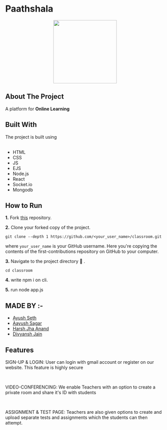 # Paathshala
<!-- PROJECT LOGO -->
<p align="center">
    <img src="https://github.com/ayushseth07/classroom/blob/main/public/images/logo.png" height="200px"  align="center"/>
</p>


## About The Project

A platform for <strong>Online Learning </strong>
<br/>
## Built With
The project is built using<br/><br/>
<ul>
<li>HTML</li>
<li>CSS</li>
<li>JS</li>
<li>EJS</li>
<li>Node.js</li>
<li>React</li>
<li>Socket.io</li>
<li>Mongodb</li>
</ul>





## How to Run

**1.**  Fork [this](https://github.com/ayushseth07/classroom) repository.   

**2.**  Clone your forked copy of the project.
```
git clone --depth 1 https://github.com/<your_user_name>/classroom.git
```
where `your_user_name` is your GitHub username. Here you're copying the contents of the first-contributions repository on GitHub to your computer.

**3.** Navigate to the project directory :file_folder: .
```
cd classroom
```
**4.** write npm i on cli.

**5.** run node app.js

## MADE BY :-
<ul>
 <li><a href="https://github.com/ayushseth07">Ayush Seth</a></li>
 <li><a href="https://github.com/ayushsagar10">Aayush Sagar</a></li>
 <li><a href="https://github.com/krazyni9e">Harsh Jha Anand</a></li>
 <li><a href="https://github.com/Divyanshj/">Divyansh Jain</a></li>
</ul>

## Features
<p>SIGN-UP & LOGIN: User can login with gmail account or register on our website. This feature is highly secure </p>
<br>
<p>VIDEO-CONFERENCING: We enable Teachers with an option to create a private room and share it's ID with students </p>
<br>
<p>ASSIGNMENT & TEST PAGE: Teachers are also given options to create and upload separate tests and assignments which the students can then attempt. </p>
